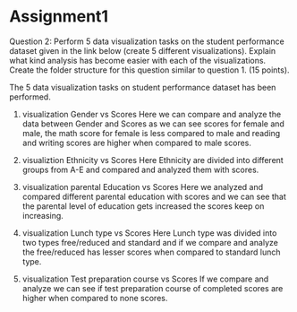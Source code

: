 # Assignment1

Question 2: Perform 5 data visualization tasks on the student performance dataset given in the link below (create
5 different visualizations). Explain what kind analysis has become easier with each of the visualizations.
Create the folder structure for this question similar to question 1. (15 points).

The 5 data visualization tasks on student performance dataset has been performed.
1. visualization Gender vs Scores
  Here we can compare and analyze the data between Gender and Scores as we can see scores for female and male, the math score for female is less compared to male and reading and writing scores are higher when compared to male scores.
  
2. visualiztion Ethnicity vs Scores
  Here Ethnicity are divided into different groups from A-E and compared and analyzed them with scores.
  
3. visualization parental Education vs Scores
  Here we analyzed and compared different parental education with scores and we can see that the parental level of education gets increased the scores keep on increasing.
  
4. visualization Lunch type vs Scores
  Here Lunch type was divided into two types free/reduced and standard and if we compare and analyze the free/reduced has lesser scores when compared to standard lunch type.
  
5. visualization Test preparation course vs Scores
  If we compare and analyze we can see if test preparation course of completed scores are higher when compared to none scores.
  


